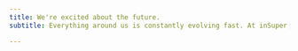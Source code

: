 ```yaml
---
title: We're excited about the future.
subtitle: Everything around us is constantly evolving fast. At inSuper, we want to change how people interact with products in their everyday lifes.

---
```

